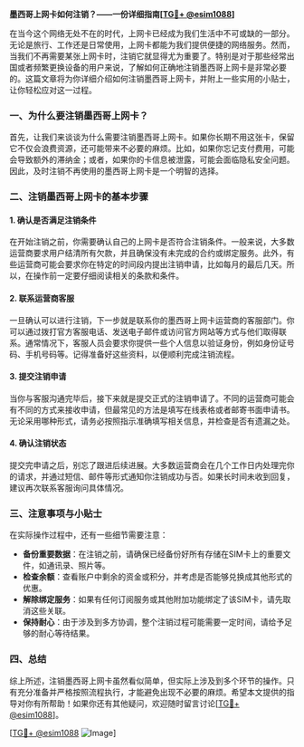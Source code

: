 **墨西哥上网卡如何注销？——一份详细指南[[TG💪+ @esim1088](https://t.me/s/esim1088)]**

在当今这个网络无处不在的时代，上网卡已经成为我们生活中不可或缺的一部分。无论是旅行、工作还是日常使用，上网卡都能为我们提供便捷的网络服务。然而，当我们不再需要某张上网卡时，注销它就显得尤为重要了。特别是对于那些经常出国或者频繁更换设备的用户来说，了解如何正确地注销墨西哥上网卡是非常必要的。这篇文章将为你详细介绍如何注销墨西哥上网卡，并附上一些实用的小贴士，让你轻松应对这一过程。

### 一、为什么要注销墨西哥上网卡？

首先，让我们来谈谈为什么需要注销墨西哥上网卡。如果你长期不用这张卡，保留它不仅会浪费资源，还可能带来不必要的麻烦。比如，如果你忘记支付费用，可能会导致额外的滞纳金；或者，如果你的卡信息被泄露，可能会面临隐私安全问题。因此，及时注销不再使用的墨西哥上网卡是一个明智的选择。

### 二、注销墨西哥上网卡的基本步骤

#### 1. 确认是否满足注销条件

在开始注销之前，你需要确认自己的上网卡是否符合注销条件。一般来说，大多数运营商要求用户结清所有欠款，并且确保没有未完成的合约或绑定服务。此外，有些运营商可能会要求你在特定的时间段内提出注销申请，比如每月的最后几天。所以，在操作前一定要仔细阅读相关的条款和条件。

#### 2. 联系运营商客服

一旦确认可以进行注销，下一步就是联系你的墨西哥上网卡运营商的客服部门。你可以通过拨打官方客服电话、发送电子邮件或访问官方网站等方式与他们取得联系。通常情况下，客服人员会要求你提供一些个人信息以验证身份，例如身份证号码、手机号码等。记得准备好这些资料，以便顺利完成注销流程。

#### 3. 提交注销申请

当你与客服沟通完毕后，接下来就是提交正式的注销申请了。不同的运营商可能会有不同的方式来接收申请，但最常见的方法是填写在线表格或者邮寄书面申请书。无论采用哪种形式，请务必按照指示准确填写相关信息，并检查是否有遗漏之处。

#### 4. 确认注销状态

提交完申请之后，别忘了跟进后续进展。大多数运营商会在几个工作日内处理完你的请求，并通过短信、邮件等形式通知你注销成功与否。如果长时间未收到回复，建议再次联系客服询问具体情况。

### 三、注意事项与小贴士

在实际操作过程中，还有一些细节需要注意：

- **备份重要数据**：在注销之前，请确保已经备份好所有存储在SIM卡上的重要文件，如通讯录、照片等。
- **检查余额**：查看账户中剩余的资金或积分，并考虑是否能够兑换成其他形式的优惠。
- **解除绑定服务**：如果有任何订阅服务或其他附加功能绑定了该SIM卡，请先取消这些关联。
- **保持耐心**：由于涉及到多方协调，整个注销过程可能需要一定时间，请给予足够的耐心等待结果。

### 四、总结

综上所述，注销墨西哥上网卡虽然看似简单，但实际上涉及到多个环节的操作。只有充分准备并严格按照流程执行，才能避免出现不必要的麻烦。希望本文提供的指导对你有所帮助！如果你还有其他疑问，欢迎随时留言讨论[[TG💪+ @esim1088](https://t.me/s/esim1088)]。

[[TG💪+ @esim1088](https://t.me/s/esim1088) ![Image](https://i.postimg.cc/4NQfJmqS/Snipaste-2025-05-13-00-14-12.png)]